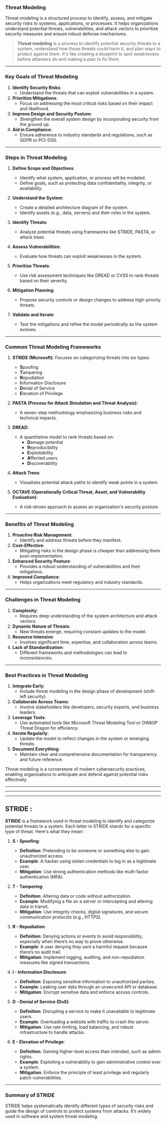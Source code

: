 ### **Threat Modeling**

Threat modeling is a structured process to identify, assess, and mitigate security risks to systems, applications, or processes. It helps organizations understand potential threats, vulnerabilities, and attack vectors to prioritize security measures and ensure robust defense mechanisms.

>**Threat modeling** is a process to identify potential security threats to a system, understand how those threats could harm it, and plan ways to protect against them. It's like creating a blueprint to spot weaknesses before attackers do and making a plan to fix them.
---

### **Key Goals of Threat Modeling**
1. **Identify Security Risks**:
   - Understand the threats that can exploit vulnerabilities in a system.
2. **Prioritize Mitigations**:
   - Focus on addressing the most critical risks based on their impact and likelihood.
3. **Improve Design and Security Posture**:
   - Strengthen the overall system design by incorporating security from the ground up.
4. **Aid in Compliance**:
   - Ensure adherence to industry standards and regulations, such as GDPR or PCI-DSS.

---

### **Steps in Threat Modeling**
1. **Define Scope and Objectives**:
   - Identify what system, application, or process will be modeled.
   - Define goals, such as protecting data confidentiality, integrity, or availability.

2. **Understand the System**:
   - Create a detailed architecture diagram of the system.
   - Identify assets (e.g., data, servers) and their roles in the system.

3. **Identify Threats**:
   - Analyze potential threats using frameworks like STRIDE, PASTA, or attack trees.

4. **Assess Vulnerabilities**:
   - Evaluate how threats can exploit weaknesses in the system.

5. **Prioritize Threats**:
   - Use risk assessment techniques like DREAD or CVSS to rank threats based on their severity.

6. **Mitigation Planning**:
   - Propose security controls or design changes to address high-priority threats.

7. **Validate and Iterate**:
   - Test the mitigations and refine the model periodically as the system evolves.

---

### **Common Threat Modeling Frameworks**
1. **STRIDE (Microsoft)**:
   Focuses on categorizing threats into six types:
   - **S**poofing
   - **T**ampering
   - **R**epudiation
   - **I**nformation Disclosure
   - **D**enial of Service
   - **E**levation of Privilege

2. **PASTA (Process for Attack Simulation and Threat Analysis)**:
   - A seven-step methodology emphasizing business risks and technical impacts.

3. **DREAD**:
   - A quantitative model to rank threats based on:
     - **D**amage potential
     - **R**eproducibility
     - **E**xploitability
     - **A**ffected users
     - **D**iscoverability

4. **Attack Trees**:
   - Visualizes potential attack paths to identify weak points in a system.

5. **OCTAVE (Operationally Critical Threat, Asset, and Vulnerability Evaluation)**:
   - A risk-driven approach to assess an organization's security posture.

---

### **Benefits of Threat Modeling**
1. **Proactive Risk Management**:
   - Identify and address threats before they manifest.
2. **Cost-Effective**:
   - Mitigating risks in the design phase is cheaper than addressing them post-implementation.
3. **Enhanced Security Posture**:
   - Provides a robust understanding of vulnerabilities and their mitigations.
4. **Improved Compliance**:
   - Helps organizations meet regulatory and industry standards.

---

### **Challenges in Threat Modeling**
1. **Complexity**:
   - Requires deep understanding of the system architecture and attack vectors.
2. **Dynamic Nature of Threats**:
   - New threats emerge, requiring constant updates to the model.
3. **Resource Intensive**:
   - Involves significant time, expertise, and collaboration across teams.
4. **Lack of Standardization**:
   - Different frameworks and methodologies can lead to inconsistencies.

---

### **Best Practices in Threat Modeling**
1. **Integrate Early**:
   - Include threat modeling in the design phase of development (shift-left security).
2. **Collaborate Across Teams**:
   - Involve stakeholders like developers, security experts, and business leaders.
3. **Leverage Tools**:
   - Use automated tools like Microsoft Threat Modeling Tool or OWASP Threat Dragon for efficiency.
4. **Iterate Regularly**:
   - Update the model to reflect changes in the system or emerging threats.
5. **Document Everything**:
   - Maintain clear and comprehensive documentation for transparency and future reference.

Threat modeling is a cornerstone of modern cybersecurity practices, enabling organizations to anticipate and defend against potential risks effectively.

---
---
---
## STRIDE :
**STRIDE** is a framework used in threat modeling to identify and categorize potential threats to a system. Each letter in STRIDE stands for a specific type of threat. Here's what they mean:

1. **S - Spoofing**:
   - **Definition**: Pretending to be someone or something else to gain unauthorized access.
   - **Example**: A hacker using stolen credentials to log in as a legitimate user.
   - **Mitigation**: Use strong authentication methods like multi-factor authentication (MFA).

2. **T - Tampering**:
   - **Definition**: Altering data or code without authorization.
   - **Example**: Modifying a file on a server or intercepting and altering data in transit.
   - **Mitigation**: Use integrity checks, digital signatures, and secure communication protocols (e.g., HTTPS).

3. **R - Repudiation**:
   - **Definition**: Denying actions or events to avoid responsibility, especially when there’s no way to prove otherwise.
   - **Example**: A user denying they sent a harmful request because there’s no audit trail.
   - **Mitigation**: Implement logging, auditing, and non-repudiation measures like signed transactions.

4. **I - Information Disclosure**:
   - **Definition**: Exposing sensitive information to unauthorized parties.
   - **Example**: Leaking user data through an unsecured API or database.
   - **Mitigation**: Encrypt sensitive data and enforce access controls.

5. **D - Denial of Service (DoS)**:
   - **Definition**: Disrupting a service to make it unavailable to legitimate users.
   - **Example**: Overloading a website with traffic to crash the server.
   - **Mitigation**: Use rate limiting, load balancing, and robust infrastructure to handle attacks.

6. **E - Elevation of Privilege**:
   - **Definition**: Gaining higher-level access than intended, such as admin rights.
   - **Example**: Exploiting a vulnerability to gain administrative control over a system.
   - **Mitigation**: Enforce the principle of least privilege and regularly patch vulnerabilities.

---

### **Summary of STRIDE**
STRIDE helps systematically identify different types of security risks and guide the design of controls to protect systems from attacks. It’s widely used in software and system threat modeling.
